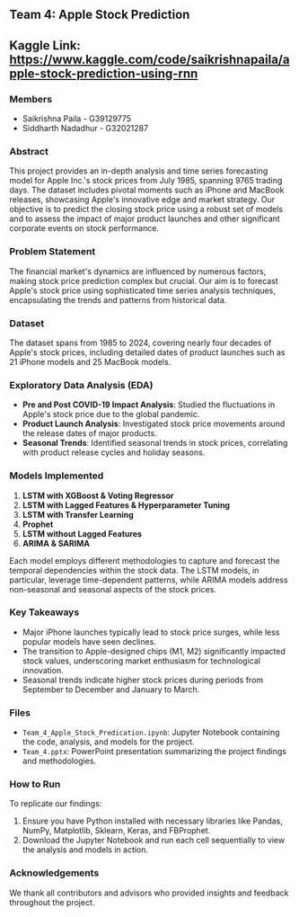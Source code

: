 
## Team 4: Apple Stock Prediction
## Kaggle Link: https://www.kaggle.com/code/saikrishnapaila/apple-stock-prediction-using-rnn


### Members
- Saikrishna Paila - G39129775
- Siddharth Nadadhur - G32021287

### Abstract
This project provides an in-depth analysis and time series forecasting model for Apple Inc.'s stock prices from July 1985, spanning 9765 trading days. The dataset includes pivotal moments such as iPhone and MacBook releases, showcasing Apple's innovative edge and market strategy. Our objective is to predict the closing stock price using a robust set of models and to assess the impact of major product launches and other significant corporate events on stock performance.

### Problem Statement
The financial market's dynamics are influenced by numerous factors, making stock price prediction complex but crucial. Our aim is to forecast Apple's stock price using sophisticated time series analysis techniques, encapsulating the trends and patterns from historical data.

### Dataset
The dataset spans from 1985 to 2024, covering nearly four decades of Apple's stock prices, including detailed dates of product launches such as 21 iPhone models and 25 MacBook models.

### Exploratory Data Analysis (EDA)
- **Pre and Post COVID-19 Impact Analysis**: Studied the fluctuations in Apple's stock price due to the global pandemic.
- **Product Launch Analysis**: Investigated stock price movements around the release dates of major products.
- **Seasonal Trends**: Identified seasonal trends in stock prices, correlating with product release cycles and holiday seasons.

### Models Implemented
1. **LSTM with XGBoost & Voting Regressor**
2. **LSTM with Lagged Features & Hyperparameter Tuning**
3. **LSTM with Transfer Learning**
4. **Prophet**
5. **LSTM without Lagged Features**
6. **ARIMA & SARIMA**

Each model employs different methodologies to capture and forecast the temporal dependencies within the stock data. The LSTM models, in particular, leverage time-dependent patterns, while ARIMA models address non-seasonal and seasonal aspects of the stock prices.

### Key Takeaways
- Major iPhone launches typically lead to stock price surges, while less popular models have seen declines.
- The transition to Apple-designed chips (M1, M2) significantly impacted stock values, underscoring market enthusiasm for technological innovation.
- Seasonal trends indicate higher stock prices during periods from September to December and January to March.

### Files
- `Team_4_Apple_Stock_Predication.ipynb`: Jupyter Notebook containing the code, analysis, and models for the project.
- `Team_4.pptx`: PowerPoint presentation summarizing the project findings and methodologies.

### How to Run
To replicate our findings:
1. Ensure you have Python installed with necessary libraries like Pandas, NumPy, Matplotlib, Sklearn, Keras, and FBProphet.
2. Download the Jupyter Notebook and run each cell sequentially to view the analysis and models in action.

### Acknowledgements
We thank all contributors and advisors who provided insights and feedback throughout the project.
